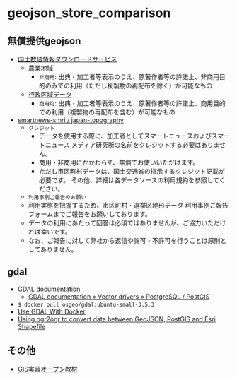 # geojson_store_comparison

## 無償提供geojson
- [国土数値情報ダウンロードサービス](https://nlftp.mlit.go.jp/ksj/)
  - [農業地域](https://nlftp.mlit.go.jp/ksj/gml/datalist/KsjTmplt-A12.html)
    - `非商用`: 出典・加工者等表示のうえ、原著作者等の許諾上、非商用目的のみでの利用（ただし複製物の再配布を除く）が可能なもの
  - [行政区域データ](https://nlftp.mlit.go.jp/ksj/gml/datalist/KsjTmplt-N03-v3_1.html)
    - `商用可`: 出典・加工者等表示のうえ、原著作者等の許諾上、商用目的での利用（複製物の再配布を含む）が可能なもの
- [smartnews-smri / japan-topography](https://github.com/smartnews-smri/japan-topography)
  - `クレジット`
    - データを使用する際に、加工者としてスマートニュースおよびスマートニュース メディア研究所の名前をクレジットする必要はありません。
    - 商用・非商用にかかわらず、無償でお使いいただけます。
    - ただし市区町村データは、国土交通省の指示するクレジット記載が必要です。
その他、詳細は各データソースの利用規約を参照してください。
  - `利用事例ご報告のお願い`
  -   利用実態を把握するため、市区町村・選挙区地形データ 利用事例ご報告フォームまでご報告をお願いしております。
    - データの利用にあたって回答は必須ではありませんが、ご協力いただければ幸いです。
    - なお、ご報告に対して弊社から返信や許可・不許可を行うことは原則としてありません。

## gdal
- [GDAL documentation](https://gdal.org/index.html)
  - [GDAL documentation » Vector drivers » PostgreSQL / PostGIS](https://gdal.org/drivers/vector/pg.html)
- `$ docker pull osgeo/gdal:ubuntu-small-3.5.3`
- [Use GDAL With Docker](https://tannergeo.com/2017/10/05/Use-GDAL-With-Docker.html)
- [Using ogr2ogr to convert data between GeoJSON, PostGIS and Esri Shapefile](https://morphocode.com/using-ogr2ogr-convert-data-formats-geojson-postgis-esri-geodatabase-shapefiles/)

## その他
- [GIS実習オープン教材](https://gis-oer.github.io/gitbook/book/)
